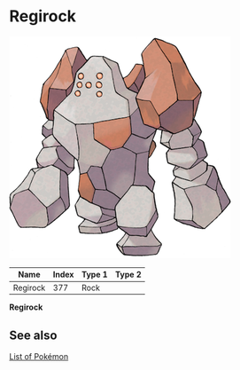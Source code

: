 # Regirock


![Regirock](images/377.png)

| **Name** | **Index** | **Type 1** | **Type 2** |
|----|----|----|----|
| Regirock | 377 | Rock  |  |

**Regirock** 

## See also

[List of Pokémon](../pokemon.md)
